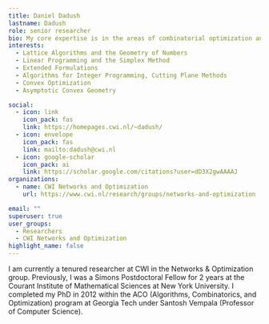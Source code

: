 ```yaml
---
title: Daniel Dadush
lastname: Dadush
role: senior researcher
bio: My core expertise is in the areas of combinatorial optimization and algorithmic game theory. A large part of my research is concerned with the development of efficient algorithms for optimization problems. Another part is about studying the impact of strategic behavior in large distributed systems.
interests:
  - Lattice Algorithms and the Geometry of Numbers
  - Linear Programming and the Simplex Method
  - Extended Formulations
  - Algorithms for Integer Programming, Cutting Plane Methods
  - Convex Optimization
  - Asymptotic Convex Geometry

social:
  - icon: link
    icon_pack: fas
    link: https://homepages.cwi.nl/~dadush/
  - icon: envelope
    icon_pack: fas
    link: mailto:dadush@cwi.nl
  - icon: google-scholar
    icon_pack: ai
    link: https://scholar.google.com/citations?user=dD3X2gwAAAAJ
organizations:
  - name: CWI Networks and Optimization
    url: https://www.cwi.nl/research/groups/networks-and-optimization

email: ""
superuser: true
user_groups:
  - Researchers
  - CWI Networks and Optimization
highlight_name: false
---
```


I am currently a tenured researcher at CWI in the Networks & Optimization group. Previously, I was a Simons Postdoctoral Fellow for 2 years at the Courant Institute of Mathematical Sciences at New York University. I completed my PhD in 2012 within the ACO (Algorithms, Combinatorics, and Optimization) program at Georgia Tech under Santosh Vempala (Professor of Computer Science).
